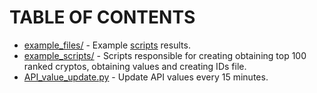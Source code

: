 # TABLE OF CONTENTS

* [example_files/](example_files/) - Example [scripts](example_scripts/) results.
* [example_scripts/](example_scripts/) - Scripts responsible for creating obtaining top 100 ranked cryptos, obtaining values and creating IDs file.
* [API_value_update.py](API_value_update.py) - Update API values every 15 minutes.
